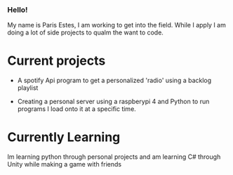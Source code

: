 <!--
**Parisman1/Parisman1** is a ✨ _special_ ✨ repository because its `README.md` (this file) appears on your GitHub profile.

Here are some ideas to get you started:

- 🔭 I’m currently working on ...
- 🌱 I’m currently learning ...
- 👯 I’m looking to collaborate on ...
- 🤔 I’m looking for help with ...
- 💬 Ask me about ...
- 📫 How to reach me: ...
- 😄 Pronouns: ...
- ⚡ Fun fact: ...
-->

### Hello!
My name is Paris Estes, I am working to get into the field. While I apply I am doing a lot of side projects to qualm the want to code.

# Current projects
- A spotify Api program to get a personalized 'radio' using a backlog playlist

- Creating a personal server using a raspberypi 4 and Python to run programs I load onto it at a specific time. 

# Currently Learning

Im learning python through personal projects and am learning C# through Unity while making a game with friends

